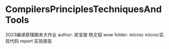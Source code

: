 # CompilersPrinciplesTechniquesAndTools
2023编译原理期末大作业
author: 吴宝俊 杨文韬 wow
folder: microc  microc实现代码
        report  实验报告